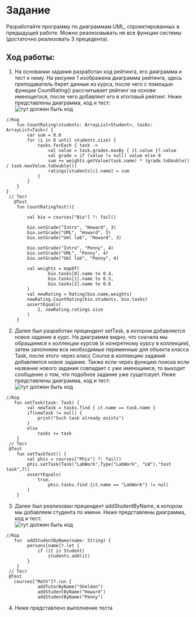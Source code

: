 # Задание
Разработайте программу по диаграммам UML, спроектированных в предыдущей работе. Можно реализовывать не все функции системы (достаточно реализовать 3 прецедента).
## Ход работы:
1. На основании задания разработан код рейтинга, его диаграмма и тест к нему. На рисунке 1 изображена диаграмма рейтинга, здесь преподаватель берет данные из курса, после чего с помощью функции CountRating() рассчитывает рейтинг на основе имеющегося, после чего добавляет его в итоговый рейтинг. Ниже представлены диаграмма, код и тест: <br>
![тут должен быть код](https://sun9-24.userapi.com/Wi1WAN7DPWjuFGvkFvvk_wKui8PNWvPZ0pn_KA/-a49p53I72w.jpg)
```
//Код 
    fun CountRating(students: ArrayList<Student>, tasks: ArrayList<Task>) {
        var sum = 0.0
        for (i in 0 until students.size) {
            tasks.forEach { task ->
                val value = task.grades.maxBy { it.value }?.value
                val grade = if (value != null) value else 0
                sum += weights.getValue(task.name) * (grade.toDouble() / task.maxValue.toDouble())
                ratings[students[i].name] = sum
            }
        }
    }
}
 // Тест
   @Test
    fun СountRatingTest(){

        val bio = courses["Bio"] ?: fail()

        bio.setGrade("Intro", "Howard", 3)
        bio.setGrade("UML", "Howard", 3)
        bio.setGrade("Uml lab", "Howard", 3)

        bio.setGrade("Intro", "Penny", 4)
        bio.setGrade("UML", "Penny", 4)
        bio.setGrade("Uml lab", "Penny", 4)

        val weights = mapOf(
                bio.tasks[0].name to 0.4,
                bio.tasks[1].name to 0.5,
                bio.tasks[2].name to 0.6
        )
        val newRating = Rating(bio.name,weights)
        newRating.СountRating(bio.students, bio.tasks)
        assertEquals(
            2, newRating.ratings.size
        )
    }
```
2. Далее был разработан прецендент setTask, в котором добавляется новое задание в курс. На диаграмме видно, что сначала мы обращаемся к коллекции курсов (к конкретному курсу в коллекции), затем заполняем все необходимые переменные для объекта класса Task, после этого через класс Course в коллекцию заданий добавляется новое задание. Также если через функцию поиска если название нового задания совпадает с уже имеющимся, то выходит сообщение о том, что подобное задание уже сущетсвует. Ниже представлены диаграмма, код и тест: <br>
![тут должен быть код](https://sun9-73.userapi.com/m3Stfb3EPFg2RkZfF5qAkA0hTHmExRgXAwpT8A/CS51hbzwkYs.jpg)
```
//Код 
   fun setTask(task: Task) {
        val newTask = tasks.find { it.name == task.name }
        if(newTask != null) {
            print("Such task already exists")
        }
        else
            tasks += task
    }
 // Тест
 @Test
    fun setTaskTest() {
        val phis = courses["Phis"] ?: fail()
        phis.setTask(Task("LabWork",Type("LabWork", "LW"),"test task",7))
        assertEquals(
            true,
                phis.tasks.find {it.name == "LabWork"} != null
        )
    }
```
3. Далее был реализован прецендент addStudentByName, в котором мы добавляем студента по имени. Ниже представлены диаграмма, код и тест: <br>
![тут должен быть код](https://sun9-6.userapi.com/SA3rpbX1HQuxFAGJWfSARw5waEq5SFflycl0cw/UlBYg6hzWyA.jpg)
```
//Код 
   fun  addStudentByName(name: String) {
        persons[name]?.let {
            if (it is Student)
                students.add(it)
        }
    }
 // Тест
 @Test
   courses["Math"]?.run {
            addTutorByName("Sheldon")
            addStudentByName("Howard")
            addStudentByName("Penny")
```
4. Ниже представлено выполнение теста
